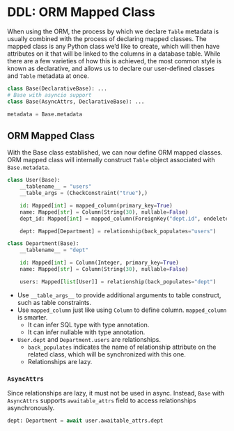 # DDL: ORM Mapped Class

When using the ORM, the process by which we declare `Table` metadata is usually combined with the process of declaring mapped classes.
The mapped class is any Python class we’d like to create, which will then have attributes on it that will be linked to the columns in a database table.
While there are a few varieties of how this is achieved, the most common style is known as declarative,
and allows us to declare our user-defined classes and `Table` metadata at once.

```py
class Base(DeclarativeBase): ...
# Base with asyncio support
class Base(AsyncAttrs, DeclarativeBase): ...

metadata = Base.metadata
```

## ORM Mapped Class

With the Base class established, we can now define ORM mapped classes.
ORM mapped class will internally construct `Table` object associated with `Base.metadata`.

```py
class User(Base):
    __tablename__ = "users"
    __table_args = (CheckConstraint("true"),)

    id: Mapped[int] = mapped_column(primary_key=True)
    name: Mapped[str] = Column(String(30), nullable=False)
    dept_id: Mapped[int] = mapped_column(ForeignKey("dept.id", ondelete="CASCADE"), nullable=False)

    dept: Mapped[Department] = relationship(back_populates="users")

class Department(Base):
    __tablename__ = "dept"

    id: Mapped[int] = Column(Integer, primary_key=True)
    name: Mapped[str] = Column(String(30), nullable=False)

    users: Mapped[list[User]] = relationship(back_populates="dept")
```

* Use `__table_args__` to provide additional arguments to table construct, such as table constraints.
* Use `mapped_column` just like using `Column` to define column. `mapped_column` is smarter.
    * It can infer SQL type with type annotation.
    * It can infer nullable with type annotation.
* `User.dept` and `Department.users` are relationships.
    * `back_populates` indicates the name of relationship attribute on the related class, which will be synchronized with this one.
    * Relationships are lazy.

### `AsyncAttrs`

Since relationships are lazy, it must not be used in async.
Instead, `Base` with `AsyncAttrs` supports `awaitable_attrs` field to access relationships asynchronously.

```py
dept: Department = await user.awaitable_attrs.dept
```
